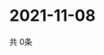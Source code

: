 # 2021-11-08
  共 0条

  <!-- BEGIN -->
  <!-- 最后更新时间Mon Nov 08 2021 01:46:35 GMT+0000 (Coordinated Universal Time) -->
  
  <!-- END -->
  
  